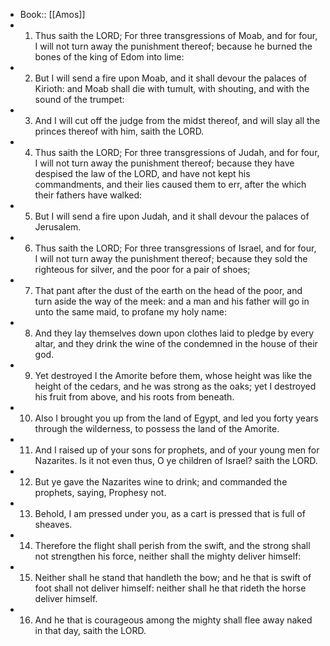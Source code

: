 - Book:: [[Amos]]
- 1. Thus saith the LORD; For three transgressions of Moab, and for four, I will not turn away the punishment thereof; because he burned the bones of the king of Edom into lime:
- 2. But I will send a fire upon Moab, and it shall devour the palaces of Kirioth: and Moab shall die with tumult, with shouting, and with the sound of the trumpet:
- 3. And I will cut off the judge from the midst thereof, and will slay all the princes thereof with him, saith the LORD.
- 4. Thus saith the LORD; For three transgressions of Judah, and for four, I will not turn away the punishment thereof; because they have despised the law of the LORD, and have not kept his commandments, and their lies caused them to err, after the which their fathers have walked:
- 5. But I will send a fire upon Judah, and it shall devour the palaces of Jerusalem.
- 6. Thus saith the LORD; For three transgressions of Israel, and for four, I will not turn away the punishment thereof; because they sold the righteous for silver, and the poor for a pair of shoes;
- 7. That pant after the dust of the earth on the head of the poor, and turn aside the way of the meek: and a man and his father will go in unto the same maid, to profane my holy name:
- 8. And they lay themselves down upon clothes laid to pledge by every altar, and they drink the wine of the condemned in the house of their god.
- 9. Yet destroyed I the Amorite before them, whose height was like the height of the cedars, and he was strong as the oaks; yet I destroyed his fruit from above, and his roots from beneath.
- 10. Also I brought you up from the land of Egypt, and led you forty years through the wilderness, to possess the land of the Amorite.
- 11. And I raised up of your sons for prophets, and of your young men for Nazarites. Is it not even thus, O ye children of Israel? saith the LORD.
- 12. But ye gave the Nazarites wine to drink; and commanded the prophets, saying, Prophesy not.
- 13. Behold, I am pressed under you, as a cart is pressed that is full of sheaves.
- 14. Therefore the flight shall perish from the swift, and the strong shall not strengthen his force, neither shall the mighty deliver himself:
- 15. Neither shall he stand that handleth the bow; and he that is swift of foot shall not deliver himself: neither shall he that rideth the horse deliver himself.
- 16. And he that is courageous among the mighty shall flee away naked in that day, saith the LORD.
